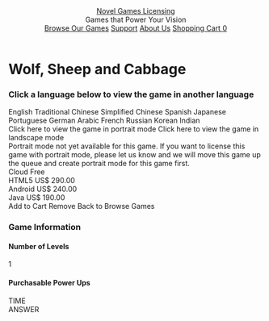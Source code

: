 <!DOCTYPE html>
<html lang="en">
<head>
<meta charset="utf-8">
<meta http-equiv="X-UA-Compatible" content="IE=edge" />

<!-- Global site tag (gtag.js) - Google Analytics -->
<script async src="https://www.googletagmanager.com/gtag/js?id=G-6V7L54Y3D2"></script>
<script>
	window.dataLayer = window.dataLayer || [];
	function gtag(){dataLayer.push(arguments);}
	gtag('js', new Date());

	gtag('config', 'G-6V7L54Y3D2');
</script>
</head>
<body>
<header id="commonHeader">
	<a id="commonLogo" href="https://license.novelgames.com/" title="Novel Games Licensing">Novel Games Licensing</a>
	<div id="commonTagLine">Games that Power Your Vision</div>
	<nav>
		<a id="commonButtonBrowse" href="/games/" title="Browse Our Games">Browse Our Games</a>
		<a id="commonButtonSupport" href="/support/" title="Support">Support</a>
		<a id="commonButtonAbout" href="/about/" title="About Us">About Us</a>
		<a id="commonButtonShoppingCart" href="/cart/" title="Shopping Cart">Shopping Cart <span id="commonButtonShoppingCartCount">0</span></a>
	</nav>
</header>
<div id="gameMain">
	<h1>Wolf, Sheep and Cabbage</h1>
	<div id="gameGame">
	</div>
	<section id="gameLanguage">
		<h3>Click a language below to view the game in another language</h3>
		<a id="gameLanguage_e">English</a>
		<a id="gameLanguage_c">Traditional Chinese</a>
		<a id="gameLanguage_sc">Simplified Chinese</a>
		<a id="gameLanguage_s">Spanish</a>
		<a id="gameLanguage_j">Japanese</a>
		<a id="gameLanguage_p">Portuguese</a>
		<a id="gameLanguage_g">German</a>
		<a id="gameLanguage_a">Arabic</a>
		<a id="gameLanguage_f">French</a>
		<a id="gameLanguage_r">Russian</a>
		<a id="gameLanguage_k">Korean</a>
		<a id="gameLanguage_i">Indian</a>
	</section>
	<a id="gameViewPortraitButton">Click here to view the game in portrait mode</a>
	<a id="gameViewLandscapeButton">Click here to view the game in landscape mode</a>
<div id="gameNoPortrait">Portrait mode not yet available for this game. If you want to license this game with portrait mode, please let us know and we will move this game up the queue and create portrait mode for this game first.</div>	<div id="gamePrices">
		<div id="gamePriceCloud">Cloud <span class="gamePricePrice">Free</span></div>
		<div id="gamePriceHTML5">HTML5 <span class="gamePricePrice">US$ 290.00</span></div>
		<div id="gamePriceAndroid">Android <span class="gamePricePrice">US$ 240.00</span></div>
		<div id="gamePriceJava">Java <span class="gamePricePrice">US$ 190.00</span></div>
		<a id="gameAddToCartButton" title="Add to Cart">Add to Cart</a>
		<a id="gameRemoveFromCartButton" title="Remove">Remove</a>
		<a id="gameBackButton" title="Back to Browse Games">Back to Browse Games</a>
	</div>
	<section id="gameInformation">
		<h3>Game Information</h3>
		<h4>Number of Levels</h4>
		<div id="gameNoOfLevels">1</div>
		<h4>Purchasable Power Ups</h4>
		<div id="gamePowerUps">
<div id="gamePowerUpTime">TIME</div><div id="gamePowerUpAnswer">ANSWER</div>		</div>
	</section>
</div>

</body>
</html>
